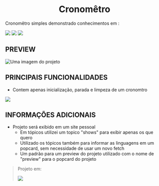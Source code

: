 <h1 align='center'> Cronomêtro </h1>

<p align="justify">Cronomêtro simples demonstrado conhecimentos em :</p>

<img src="https://img.shields.io/static/v1?label=%20&message=JavaScript&color=yellow&labelColor=575757&style=flat&logo=javascript" /> <img src="https://img.shields.io/static/v1?label=%20&message=Html&color=orange&labelColor=575757&style=flat&logo=html5"/> <img src="https://img.shields.io/static/v1?label=%20&message=Css&color=blue&labelColor=575757&style=flat&logo=css3"/>

## PREVIEW
<img src="https://raw.githubusercontent.com/SchubertAraujo/Cronomêtro/main/preview.png" alt="Uma imagem do projeto" />

## PRINCIPAIS FUNCIONALIDADES
- Contem apenas inicialização, parada e limpeza de um cronomtro
<img src="https://img.shields.io/static/v1?label=Status&message=Finalizado&color=green&labelColor=575757&style=flat" />

## INFORMAÇÕES ADICIONAIS
- Projeto será exibido em um site pessoal
    - Em tópicos utilizei um topico "shows" para exibir apenas os que quero
    - Utilizado os tópicos também para informar as linguagens em um popcard, sem necessidade de usar um novo fetch
    - Um padrão para um preview do projeto utilizado com o nome de "preview" para o popcard do projeto
      
> Projeto em:
> 
> <a href="https://github.com/SchubertAraujo/my-professional-profile"><img src="https://img.shields.io/static/v1?label=%20&message=Repositorio&color=363434&labelColor=363434&style=flat&logo=github" /></a>

